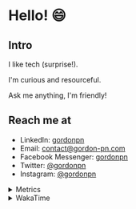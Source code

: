 # Hello! 😄

## Intro

I like tech (surprise!).

I'm curious and resourceful.

Ask me anything, I'm friendly!

## Reach me at

- LinkedIn: [gordonpn](https://www.linkedin.com/in/gordonpn/)
- Email: [contact@gordon-pn.com](mailto:contact@gordon-pn.com)
- Facebook Messenger: [gordonpn](https://www.messenger.com/t/Gordonpn)
- Twitter: [@gordonpn](https://twitter.com/Gordonpn)
- Instagram: [@gordonpn](https://www.instagram.com/gordonpn/)

<details>
  <summary>Metrics</summary>

  <img align="center" src="https://github.com/gordonpn/gordonpn/blob/master/github-metrics.svg" alt="GitHub Metrics">

</details>

<details>
  <summary>WakaTime</summary>

  <!--START_SECTION:waka-->
📊 **This Week I Spent My Time On** 

```text
💬 Programming Languages: 
Java                     10 hrs 44 mins      ██████████████░░░░░░░░░░░   57.16 % 
TypeScript               4 hrs 49 mins       ██████░░░░░░░░░░░░░░░░░░░   25.71 % 
Brazil Dependency Config 1 hr 12 mins        ██░░░░░░░░░░░░░░░░░░░░░░░   06.40 % 
JSON                     39 mins             █░░░░░░░░░░░░░░░░░░░░░░░░   03.46 % 
GitIgnore file           31 mins             █░░░░░░░░░░░░░░░░░░░░░░░░   02.79 % 

🔥 Editors: 
IntelliJ                 18 hrs 43 mins      █████████████████████████   99.67 % 
VS Code                  3 mins              ░░░░░░░░░░░░░░░░░░░░░░░░░   00.33 % 
```


 Last Updated on 03/11/2023 16:21:42 UTC
<!--END_SECTION:waka-->
</details>
